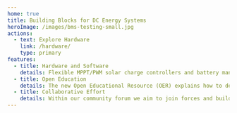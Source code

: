 ```yaml
---
home: true
title: Building Blocks for DC Energy Systems
heroImage: /images/bms-testing-small.jpg
actions:
  - text: Explore Hardware
    link: /hardware/
    type: primary
features:
  - title: Hardware and Software
    details: Flexible MPPT/PWM solar charge controllers and battery management systems (BMS) for Li-ion batteries
  - title: Open Education
    details: The new Open Educational Resource (OER) explains how to develop, produce and use components in DC energy systems
  - title: Collaborative Effort
    details: Within our community forum we aim to join forces and build renewable energy components together
---
```

